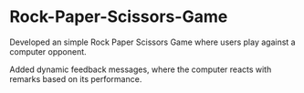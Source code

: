 # Rock-Paper-Scissors-Game

Developed an simple Rock Paper Scissors Game where users play against a computer opponent.

Added dynamic feedback messages, where the computer reacts with remarks based on its performance.
